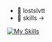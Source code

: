 - 👋 lostslvtt
- 👀 skills ->

 [![My Skills](https://skillicons.dev/icons?i=java,php,arch,html,css,docker&theme=light)](https://skillicons.dev)
